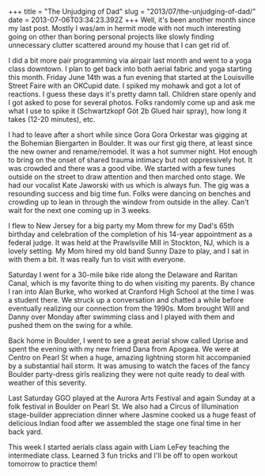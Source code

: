 +++
title = "The Unjudging of Dad"
slug = "2013/07/the-unjudging-of-dad/"
date = 2013-07-06T03:34:23.392Z
+++
Well, it's been another month since my last post. Mostly I was/am in hermit mode with not much interesting going on other than boring personal projects like slowly finding unnecessary clutter scattered around my house that I can get rid of.

I did a bit more pair programming via airpair last month and went to a yoga class downtown. I plan to get back into both aerial fabric and yoga starting this month. Friday June 14th was a fun evening that started at the Louisville Street Faire with an OKCupid date. I spiked my mohawk and got a lot of reactions. I guess these days it's pretty damn tall. Children stare openly and I got asked to pose for several photos. Folks randomly come up and ask me what I use to spike it (Schwartzkopf Göt 2b Glued hair spray), how long it takes (12-20 minutes), etc.

I had to leave after a short while since Gora Gora Orkestar was gigging at the Bohemian Biergarten in Boulder. It was our first gig there, at least since the new owner and rename/remodel. It was a hot summer night. Hot enough to bring on the onset of shared trauma intimacy but not oppressively hot. It was crowded and there was a good vibe. We started with a few tunes outside on the street to draw attention and then marched onto stage. We had our vocalist Kate Jaworski with us which is always fun. The gig was a resounding success and big time fun. Folks were dancing on benches and crowding up to lean in through the window from outside in the alley. Can't wait for the next one coming up in 3 weeks.

I flew to New Jersey for a big party my Mom threw for my Dad's 65th birthday and celebration of the completion of his 14-year appointment as a federal judge. It was held at the Prawlsville Mill in Stockton, NJ, which is a lovely setting. My Mom hired my old band Sunny Daze to play, and I sat in with them a bit. It was really fun to visit with everyone.

Saturday I went for a 30-mile bike ride along the Delaware and Raritan Canal, which is my favorite thing to do when visiting my parents. By chance I ran into Alan Burke, who worked at Cranford High School at the time I was a student there. We struck up a conversation and chatted a while before eventually realizing our connection from the 1990s. Mom brought Will and Danny over Monday after swimming class and I played with them and pushed them on the swing for a while.

Back home in Boulder, I went to see a great aerial show called Uprise and spent the evening with my new friend Dana from Apogaea. We were at Centro on Pearl St when a huge, amazing lightning storm hit accompanied by a substantial hail storm. It was amusing to watch the faces of the fancy Boulder party-dress girls realizing they were not quite ready to deal with weather of this severity.

Last Saturday GGO played at the Aurora Arts Festival and again Sunday at a folk festival in Boulder on Pearl St. We also had a Circus of Illumination stage-builder appreciation dinner where Jasmine cooked us a huge feast of delicious Indian food after we assembled the stage one final time in her back yard.

This week I started aerials class again with Liam LeFey teaching the intermediate class. Learned 3 fun tricks and I'll be off to open workout tomorrow to practice them!
